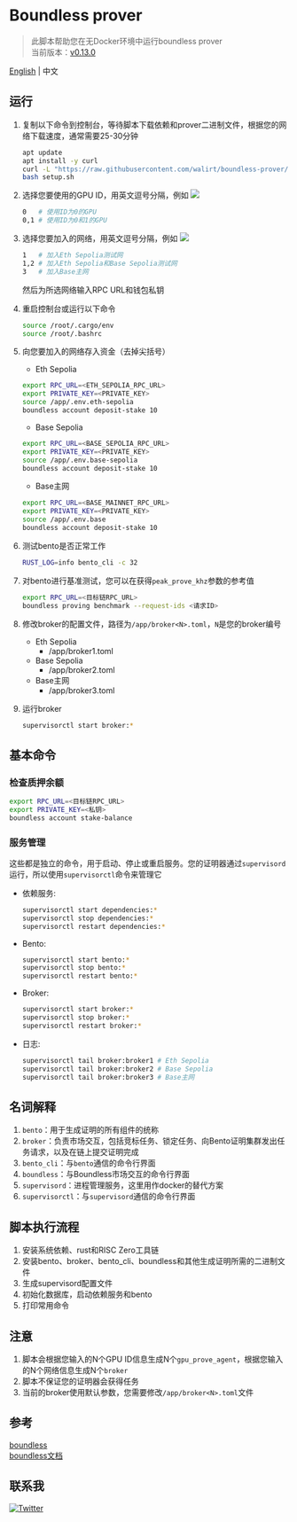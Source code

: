 # Boundless prover
> 此脚本帮助您在无Docker环境中运行boundless prover  
> 当前版本：[v0.13.0](https://github.com/boundless-xyz/boundless/releases/tag/v0.13.0)

[English](https://github.com/walirt/boundless-prover/blob/main/README.md) | 中文

## 运行
1. 复制以下命令到控制台，等待脚本下载依赖和prover二进制文件，根据您的网络下载速度，通常需要25-30分钟
    ```bash
    apt update 
    apt install -y curl
    curl -L "https://raw.githubusercontent.com/walirt/boundless-prover/refs/heads/main/setup_zh.sh" -o setup.sh
    bash setup.sh
    ```

2. 选择您要使用的GPU ID，用英文逗号分隔，例如
![](https://github.com/walirt/boundless-prover/blob/main/1.png?raw=true)
    ```bash
    0   # 使用ID为0的GPU
    0,1 # 使用ID为0和1的GPU
    ```

3. 选择您要加入的网络，用英文逗号分隔，例如
![](https://github.com/walirt/boundless-prover/blob/main/2.png?raw=true)
    ```bash
    1   # 加入Eth Sepolia测试网
    1,2 # 加入Eth Sepolia和Base Sepolia测试网
    3   # 加入Base主网
    ```
    然后为所选网络输入RPC URL和钱包私钥

4. 重启控制台或运行以下命令
    ```bash
    source /root/.cargo/env
    source /root/.bashrc
    ```

5. 向您要加入的网络存入资金（去掉尖括号）
    - Eth Sepolia
    ```bash
    export RPC_URL=<ETH_SEPOLIA_RPC_URL>
    export PRIVATE_KEY=<PRIVATE_KEY>
    source /app/.env.eth-sepolia
    boundless account deposit-stake 10
    ```
    - Base Sepolia
    ```bash
    export RPC_URL=<BASE_SEPOLIA_RPC_URL>
    export PRIVATE_KEY=<PRIVATE_KEY>
    source /app/.env.base-sepolia
    boundless account deposit-stake 10
    ```
    - Base主网
    ```bash
    export RPC_URL=<BASE_MAINNET_RPC_URL>
    export PRIVATE_KEY=<PRIVATE_KEY>
    source /app/.env.base
    boundless account deposit-stake 10
    ```

6. 测试bento是否正常工作
    ```bash
    RUST_LOG=info bento_cli -c 32
    ```

7. 对bento进行基准测试，您可以在获得`peak_prove_khz`参数的参考值
    ```bash
    export RPC_URL=<目标链RPC_URL>
    boundless proving benchmark --request-ids <请求ID>
    ```

8. 修改broker的配置文件，路径为`/app/broker<N>.toml`，`N`是您的broker编号
    - Eth Sepolia
        - /app/broker1.toml 
    - Base Sepolia
        - /app/broker2.toml 
    - Base主网
        - /app/broker3.toml 

9. 运行broker
    ```bash
    supervisorctl start broker:*
    ```

## 基本命令
### 检查质押余额
```bash
export RPC_URL=<目标链RPC_URL>
export PRIVATE_KEY=<私钥>
boundless account stake-balance
```

### 服务管理
这些都是独立的命令，用于启动、停止或重启服务。您的证明器通过`supervisord`运行，所以使用`supervisorctl`命令来管理它
- 依赖服务:
    ```bash
    supervisorctl start dependencies:*
    supervisorctl stop dependencies:*
    supervisorctl restart dependencies:*
    ```
- Bento:
    ```bash
    supervisorctl start bento:*
    supervisorctl stop bento:*
    supervisorctl restart bento:*
    ```
- Broker:
    ```bash
    supervisorctl start broker:*
    supervisorctl stop broker:*
    supervisorctl restart broker:*
    ```
- 日志:
    ```bash
    supervisorctl tail broker:broker1 # Eth Sepolia
    supervisorctl tail broker:broker2 # Base Sepolia
    supervisorctl tail broker:broker3 # Base主网
    ```

## 名词解释
1. `bento`：用于生成证明的所有组件的统称
2. `broker`：负责市场交互，包括竞标任务、锁定任务、向Bento证明集群发出任务请求，以及在链上提交证明完成
3. `bento_cli`：与`bento`通信的命令行界面
4. `boundless`：与Boundless市场交互的命令行界面
5. `supervisord`：进程管理服务，这里用作docker的替代方案
6. `supervisorctl`：与`supervisord`通信的命令行界面

## 脚本执行流程
1. 安装系统依赖、rust和RISC Zero工具链
2. 安装bento、broker、bento_cli、boundless和其他生成证明所需的二进制文件
3. 生成supervisord配置文件
4. 初始化数据库，启动依赖服务和bento
5. 打印常用命令

## 注意
1. 脚本会根据您输入的N个GPU ID信息生成N个`gpu_prove_agent`，根据您输入的N个网络信息生成N个`broker`
2. 脚本不保证您的证明器会获得任务
3. 当前的broker使用默认参数，您需要修改`/app/broker<N>.toml`文件

## 参考
[boundless](https://github.com/boundless-xyz/boundless)  
[boundless文档](https://docs.beboundless.xyz/provers/quick-start)

## 联系我
[![Twitter](https://img.shields.io/twitter/url/https/twitter.com/walirttt.svg?style=social&label=关注%20%40walirttt)](https://twitter.com/walirttt)

